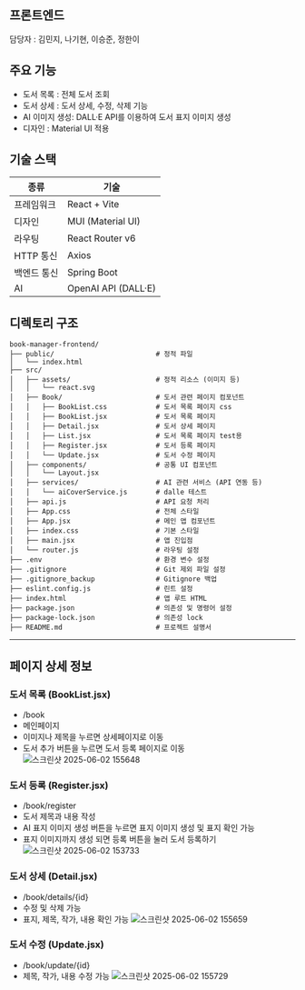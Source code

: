 프론트엔드
-----
담당자 : 김민지, 나기현, 이승준, 정한이

## 주요 기능
- 도서 목록 : 전체 도서 조회
- 도서 상세 : 도서 상세, 수정, 삭제 기능
- AI 이미지 생성: DALL·E API를 이용하여 도서 표지 이미지 생성
- 디자인 : Material UI 적용

## 기술 스택
 
| 종류 | 기술 |
|------|------|
| 프레임워크 | React + Vite |
| 디자인 | MUI (Material UI) |
| 라우팅 | React Router v6 |
| HTTP 통신 | Axios |
| 백엔드 통신 | Spring Boot|
| AI | OpenAI API (DALL·E) | 

## 디렉토리 구조
```
book-manager-frontend/
├── public/                         # 정적 파일
│   └── index.html
├── src/
│   ├── assets/                     # 정적 리소스 (이미지 등)
│   │   └── react.svg
│   ├── Book/                       # 도서 관련 페이지 컴포넌트
│   │   ├── BookList.css            # 도서 목록 페이지 css
│   │   ├── BookList.jsx            # 도서 목록 페이지
│   │   ├── Detail.jsx              # 도서 상세 페이지
│   │   ├── List.jsx                # 도서 목록 페이지 test용
│   │   ├── Register.jsx            # 도서 등록 페이지
│   │   └── Update.jsx              # 도서 수정 페이지
│   ├── components/                 # 공통 UI 컴포넌트
│   │   └── Layout.jsx
│   ├── services/                   # AI 관련 서비스 (API 연동 등)
│   │   └── aiCoverService.js       # dalle 테스트
│   ├── api.js                      # API 요청 처리
│   ├── App.css                     # 전체 스타일
│   ├── App.jsx                     # 메인 앱 컴포넌트
│   ├── index.css                   # 기본 스타일
│   ├── main.jsx                    # 앱 진입점
│   └── router.js                   # 라우팅 설정
├── .env                            # 환경 변수 설정
├── .gitignore                      # Git 제외 파일 설정
├── .gitignore_backup               # Gitignore 백업
├── eslint.config.js                # 린트 설정
├── index.html                      # 앱 루트 HTML
├── package.json                    # 의존성 및 명령어 설정
├── package-lock.json               # 의존성 lock
├── README.md                       # 프로젝트 설명서
```

---
 
## 페이지 상세 정보
### 도서 목록 (BookList.jsx)
- /book
- 메인페이지
- 이미지나 제목을 누르면 상세페이지로 이동
- 도서 추가 버튼을 누르면 도서 등록 페이지로 이동
![스크린샷 2025-06-02 155648](https://github.com/user-attachments/assets/2fbb1739-5469-438a-a4bd-78a5f9b2a42e)


### 도서 등록 (Register.jsx)
- /book/register
- 도서 제목과 내용 작성
- AI 표지 이미지 생성 버튼을 누르면 표지 이미지 생성 및 표지 확인 가능
- 표지 이미지까지 생성 되면 등록 버튼을 눌러 도서 등록하기
![스크린샷 2025-06-02 153733](https://github.com/user-attachments/assets/093e0d91-2741-46b0-bdfd-3d2fea2e5972)


### 도서 상세 (Detail.jsx)
- /book/details/{id}
- 수정 및 삭제 가능
- 표지, 제목, 작가, 내용 확인 가능
![스크린샷 2025-06-02 155659](https://github.com/user-attachments/assets/6167ab91-4be2-4313-9994-7b9850d786df)


### 도서 수정 (Update.jsx)
- /book/update/{id}
- 제목, 작가, 내용 수정 가능
![스크린샷 2025-06-02 155729](https://github.com/user-attachments/assets/d9bf873d-faf5-46bf-9c6e-18c254c08a23)
